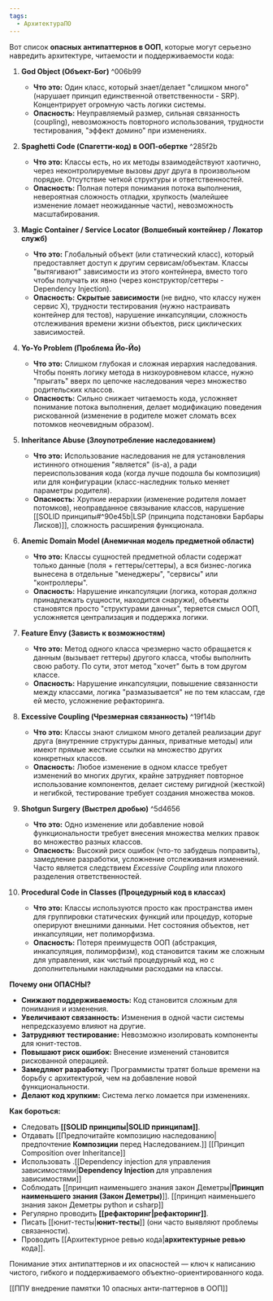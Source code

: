 ```yaml
---
tags:
  - АрхитектураПО
---
```


Вот список **опасных антипаттернов в ООП**, которые могут серьезно навредить архитектуре, читаемости и поддерживаемости кода:

1.  **God Object (Объект-Бог)** ^006b99
    *   **Что это:** Один класс, который знает/делает "слишком много" (нарушает принцип единственной ответственности - SRP). Концентрирует огромную часть логики системы.
    *   **Опасность:** Неуправляемый размер, сильная связанность (coupling), невозможность повторного использования, трудности тестирования, "эффект домино" при изменениях.

2.  **Spaghetti Code (Спагетти-код) в ООП-обертке** ^285f2b
    *   **Что это:** Классы есть, но их методы взаимодействуют хаотично, через неконтролируемые вызовы друг друга в произвольном порядке. Отсутствие четкой структуры и ответственностей.
    *   **Опасность:** Полная потеря понимания потока выполнения, невероятная сложность отладки, хрупкость (малейшее изменение ломает неожиданные части), невозможность масштабирования.

3.  **Magic Container / Service Locator (Волшебный контейнер / Локатор служб)**
    *   **Что это:** Глобальный объект (или статический класс), который предоставляет доступ к другим сервисам/объектам. Классы "вытягивают" зависимости из этого контейнера, вместо того чтобы получать их явно (через конструктор/сеттеры - Dependency Injection).
    *   **Опасность:** **Скрытые зависимости** (не видно, что классу нужен сервис X), трудности тестирования (нужно настраивать контейнер для тестов), нарушение инкапсуляции, сложность отслеживания времени жизни объектов, риск циклических зависимостей.

4.  **Yo-Yo Problem (Проблема Йо-Йо)**
    *   **Что это:** Слишком глубокая и сложная иерархия наследования. Чтобы понять логику метода в низкоуровневом классе, нужно "прыгать" вверх по цепочке наследования через множество родительских классов.
    *   **Опасность:** Сильно снижает читаемость кода, усложняет понимание потока выполнения, делает модификацию поведения рискованной (изменение в родителе может сломать всех потомков неочевидным образом).

5.  **Inheritance Abuse (Злоупотребление наследованием)**
    *   **Что это:** Использование наследования не для установления истинного отношения "является" (is-a), а ради переиспользования кода (когда лучше подошла бы композиция) или для конфигурации (класс-наследник только меняет параметры родителя).
    *   **Опасность:** Хрупкие иерархии (изменение родителя ломает потомков), неоправданное связывание классов, нарушение [[SOLID принципы#^90e45b|LSP (принципа подстановки Барбары Лисков)]], сложность расширения функционала.

6.  **Anemic Domain Model (Анемичная модель предметной области)**
    *   **Что это:** Классы сущностей предметной области содержат только данные (поля + геттеры/сеттеры), а вся бизнес-логика вынесена в отдельные "менеджеры", "сервисы" или "контроллеры".
    *   **Опасность:** Нарушение инкапсуляции (логика, которая *должна* принадлежать сущности, находится снаружи), объекты становятся просто "структурами данных", теряется смысл ООП, усложняется централизация и поддержка логики.

7.  **Feature Envy (Зависть к возможностям)**
    *   **Что это:** Метод одного класса чрезмерно часто обращается к данным (вызывает геттеры) другого класса, чтобы выполнить свою работу. По сути, этот метод "хочет" быть в том другом классе.
    *   **Опасность:** Нарушение инкапсуляции, повышение связанности между классами, логика "размазывается" не по тем классам, где ей место, усложнение рефакторинга.

8.  **Excessive Coupling (Чрезмерная связанность)** ^19f14b
    *   **Что это:** Классы знают слишком много деталей реализации друг друга (внутренние структуры данных, приватные методы) или имеют прямые жесткие ссылки на множество других конкретных классов.
    *   **Опасность:** Любое изменение в одном классе требует изменений во многих других, крайне затрудняет повторное использование компонентов, делает систему ригидной (жесткой) и негибкой, тестирование требует создания множества моков.

9.  **Shotgun Surgery (Выстрел дробью)** ^5d4656
    *   **Что это:** Одно изменение или добавление новой функциональности требует внесения множества мелких правок во множество разных классов.
    *   **Опасность:** Высокий риск ошибок (что-то забудешь поправить), замедление разработки, усложнение отслеживания изменений. Часто является следствием *Excessive Coupling* или плохого разделения ответственностей.

10. **Procedural Code in Classes (Процедурный код в классах)**
    *   **Что это:** Классы используются просто как пространства имен для группировки статических функций или процедур, которые оперируют внешними данными. Нет состояния объектов, нет инкапсуляции, нет полиморфизма.
    *   **Опасность:** Потеря преимуществ ООП (абстракция, инкапсуляция, полиморфизм), код становится таким же сложным для управления, как чистый процедурный код, но с дополнительными накладными расходами на классы.

**Почему они ОПАСНЫ?**

*   **Снижают поддерживаемость:** Код становится сложным для понимания и изменения.
*   **Увеличивают связанность:** Изменения в одной части системы непредсказуемо влияют на другие.
*   **Затрудняют тестирование:** Невозможно изолировать компоненты для юнит-тестов.
*   **Повышают риск ошибок:** Внесение изменений становится рискованной операцией.
*   **Замедляют разработку:** Программисты тратят больше времени на борьбу с архитектурой, чем на добавление новой функциональности.
*   **Делают код хрупким:** Система легко ломается при изменениях.

**Как бороться:**

*   Следовать **[[SOLID принципы|SOLID принципам]]**.
*   Отдавать [[Предпочитайте композицию наследованию|предпочтение **Композиции** перед Наследованием.]] [[Принцип Composition over Inheritance]]
*   Использовать .[[Dependency injection для управления зависимостями|**Dependency Injection** для управления зависимостями]]
*   Соблюдать [[принцип наименьшего знания закон Деметры|**Принцип наименьшего знания (Закон Деметры)**]]. [[принцип наименьшего знания закон Деметры python и csharp]]
*   Регулярно проводить **[[рефакторинг|рефакторинг]]**.
*   Писать [[юнит-тесты|**юнит-тесты**]] (они часто выявляют проблемы связанности).
*   Проводить [[Архитектурное ревью кода|**архитектурные ревью** кода]].

Понимание этих антипаттернов и их опасностей — ключ к написанию чистого, гибкого и поддерживаемого объектно-ориентированного кода.

[[ППУ внедрение памятки 10 опасных анти-паттернов в ООП]]
